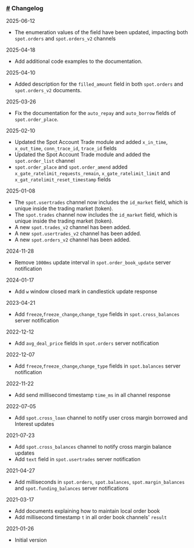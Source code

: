 ### [#](#changelog) Changelog

2025-06-12

- The enumeration values of the field have been updated, impacting both
  `spot.orders` and `spot.orders_v2` channels

2025-04-18

- Add additional code examples to the documentation.

2025-04-10

- Added description for the `filled_amount` field in both `spot.orders` and
  `spot.orders_v2` documents.

2025-03-26

- Fix the documentation for the `auto_repay` and `auto_borrow` fields of
  `spot.order_place`.

2025-02-10

- Updated the Spot Account Trade module and added `x_in_time`, `x_out_time`,
  `conn_trace_id`, `trace_id` fields
- Updated the Spot Account Trade module and added the `spot.order_list` channel
- `spot.order_place` and `spot.order_amend` added
  `x_gate_ratelimit_requests_remain`, `x_gate_ratelimit_limit` and
  `x_gat_ratelimit_reset_timestamp` fields

2025-01-08

- The `spot.usertrades` channel now includes the `id_market` field, which is
  unique inside the trading market (token).
- The `spot.trades` channel now includes the `id_market` field, which is unique
  inside the trading market (token).
- A new `spot.trades_v2` channel has been added.
- A new `spot.usertrades_v2` channel has been added.
- A new `spot.orders_v2` channel has been added.

2024-11-28

- Remove `1000ms` update interval in `spot.order_book_update` server
  notification

2024-01-17

- Add `w` window closed mark in candlestick update response

2023-04-21

- Add `freeze`,`freeze_change`,`change_type` fields in `spot.cross_balances`
  server notification

2022-12-12

- Add `avg_deal_price` fields in `spot.orders` server notification

2022-12-07

- Add `freeze`,`freeze_change`,`change_type` fields in `spot.balances` server
  notification

2022-11-22

- Add send millisecond timestamp `time_ms` in all channel response

2022-07-05

- Add `spot.cross_loan` channel to notify user cross margin borrowed and
  Interest updates

2021-07-23

- Add `spot.cross_balances` channel to notify cross margin balance updates
- Add `text` field in `spot.usertrades` server notification

2021-04-27

- Add milliseconds in `spot.orders`, `spot.balances`, `spot.margin_balances` and
  `spot.funding_balances` server notifications

2021-03-17

- Add documents explaining how to maintain local order book
- Add millisecond timestamp `t` in all order book channels' `result`

2021-01-26

- Initial version
